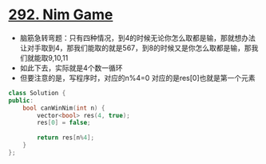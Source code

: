 # [292. Nim Game](https://leetcode.com/problems/nim-game/?tab=Description)
*  脑筋急转弯题：只有四种情况，到4的时候无论你怎么取都是输，那就想办法让对手取到4，那我们能取的就是567，到8的时候又是你怎么取都是输，那我们就能取9,10,11
*  如此下去，实际就是4个数一循环
*  但要注意的是，写程序时，对应的n%4=0 对应的是res[0]也就是第一个元素

```C++
class Solution {
public:
    bool canWinNim(int n) {
        vector<bool> res(4, true);
        res[0] = false;
        
        return res[n%4];
    }
};
```
